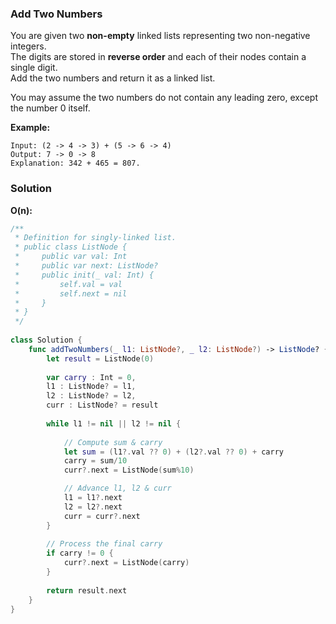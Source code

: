 
### Add Two Numbers

You are given two __non-empty__ linked lists representing two non-negative integers.</br> 
The digits are stored in __reverse order__ and each of their nodes contain a single digit.</br> 
Add the two numbers and return it as a linked list.

You may assume the two numbers do not contain any leading zero, except the number 0 itself.

__Example:__
```
Input: (2 -> 4 -> 3) + (5 -> 6 -> 4)
Output: 7 -> 0 -> 8
Explanation: 342 + 465 = 807.
```
### Solution
__O(n):__
```Swift
/**
 * Definition for singly-linked list.
 * public class ListNode {
 *     public var val: Int
 *     public var next: ListNode?
 *     public init(_ val: Int) {
 *         self.val = val
 *         self.next = nil
 *     }
 * }
 */
 
class Solution {
    func addTwoNumbers(_ l1: ListNode?, _ l2: ListNode?) -> ListNode? {
        let result = ListNode(0)
        
        var carry : Int = 0, 
        l1 : ListNode? = l1, 
        l2 : ListNode? = l2, 
        curr : ListNode? = result
        
        while l1 != nil || l2 != nil {
        
            // Compute sum & carry
            let sum = (l1?.val ?? 0) + (l2?.val ?? 0) + carry
            carry = sum/10
            curr?.next = ListNode(sum%10)

            // Advance l1, l2 & curr
            l1 = l1?.next
            l2 = l2?.next
            curr = curr?.next
        }
        
        // Process the final carry
        if carry != 0 {
            curr?.next = ListNode(carry)
        }
        
        return result.next
    }
}
```
